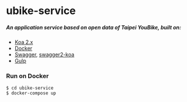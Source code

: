 # ubike-service

##### An application service based on open data of Taipei YouBike, built on:
* [Koa 2.x](https://github.com/koajs/koa)
* [Docker](https://www.docker.com/)
* [Swagger](http://swagger.io/), [swagger2-koa](https://github.com/carlansley/swagger2-koa)
* [Gulp](http://gulpjs.com/)


### Run on Docker
```
$ cd ubike-service
$ docker-compose up
```